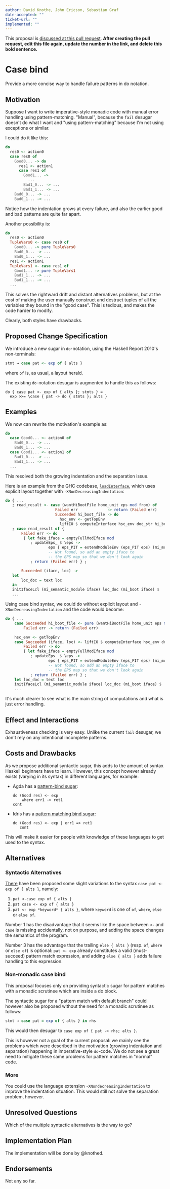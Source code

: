 ```yaml
---
author: David Knothe, John Ericson, Sebastian Graf
date-accepted: ""
ticket-url: ""
implemented: ""
---
```


This proposal is [discussed at this pull request](https://github.com/ghc-proposals/ghc-proposals/pull/0>).
**After creating the pull request, edit this file again, update the number in
the link, and delete this bold sentence.**

# Case bind

Provide a more concise way to handle failure patterns in do notation.

## Motivation

Suppose I want to write imperative-style monadic code with manual error handling using pattern-matching. "Manual", because the `fail` desugar doesn't do what I want and "using pattern-matching" because I'm not using exceptions or similar.

I could do it like this:

```hs
do
  res0 <- action0
  case res0 of
    Good0... -> do
      res1 <- action1
      case res1 of
        Good1... ->
          ...
        Bad1_0... -> ...
        Bad1_1... -> ...
    Bad0_0... -> ...
    Bad0_1... -> ...
```

Notice how the indentation grows at every failure, and also the earlier good and bad patterns are quite far apart.

Another possibility is:

```hs
do
  res0 <- action0
  TupleVars0 <- case res0 of
    Good0... -> pure TupleVars0
    Bad0_0... -> ...
    Bad0_1... -> ...
  res1 <- action1
  TupleVars1 <- case res1 of
    Good1... -> pure TupleVars1
    Bad1_1... -> ...
    Bad1_1... -> ...
  ...
```

This solves the rightward drift and distant alternatives problems, but at the cost of making the user manually construct and destruct tuples of all the variables they bound in the "good case". This is tedious, and makes the code harder to modify.

Clearly, both styles have drawbacks.


## Proposed Change Specification

We introduce a new sugar in `do`-notation, using the Haskell Report 2010's non-terminals:

```hs
stmt → case pat <- exp of { alts }
```

where `of` is, as usual, a layout herald.

The existing `do`-notation desugar is augmented to handle this as follows:

```
do { case pat <- exp of { alts }; stmts } =
  exp >>= \case { pat -> do { stmts }; alts }
```

## Examples

We now can rewrite the motivation's example as:

```hs
do
  case Good0... <- action0 of
    Bad0_0... -> ...
    Bad0_1... -> ...
  case Good1... <- action1 of
    Bad1_0... -> ...
    Bad1_1... -> ...
  ...
```

This resolved both the growing indentation and the separation issue.

Here is an example from the GHC codebase, [`loadInterface`](https://gitlab.haskell.org/ghc/ghc/-/blob/master/compiler/GHC/Iface/Load.hs#), which uses explicit layout together with `-XNonDecreasingIndentation`:

```hs
do { ...
   ; read_result <- case (wantHiBootFile home_unit eps mod from) of
                      Failed err             -> return (Failed err)
                      Succeeded hi_boot_file -> do
                        hsc_env <- getTopEnv
                        liftIO $ computeInterface hsc_env doc_str hi_boot_file mod
   ; case read_result of {
       Failed err -> do
        { let fake_iface = emptyFullModIface mod
           ; updateEps_ $ \eps ->
                   eps { eps_PIT = extendModuleEnv (eps_PIT eps) (mi_module fake_iface) fake_iface }
                   -- Not found, so add an empty iface to
                   -- the EPS map so that we don't look again
           ; return (Failed err) } ;

       Succeeded (iface, loc) ->
   let
       loc_doc = text loc
   in
   initIfaceLcl (mi_semantic_module iface) loc_doc (mi_boot iface) $
   ...
```

Using case bind syntax, we could do without explicit layout and `-XNonDecreasingIndentation` and the code would become:

```hs
do { ...
    case Succeeded hi_boot_file <- pure (wantHiBootFile home_unit eps mod from) of
        Failed err -> return (Failed err)

    hsc_env <- getTopEnv
    case Succeeded (iface, loc) <- liftIO $ computeInterface hsc_env doc_str hi_boot_file mod of
        Failed err -> do
        { let fake_iface = emptyFullModIface mod
           ; updateEps_ $ \eps ->
                   eps { eps_PIT = extendModuleEnv (eps_PIT eps) (mi_module fake_iface) fake_iface }
                   -- Not found, so add an empty iface to
                   -- the EPS map so that we don't look again
           ; return (Failed err) } ;
    let loc_doc = text loc
    initIfaceLcl (mi_semantic_module iface) loc_doc (mi_boot iface) $
    ...
```

It's much clearer to see what is the main string of computations and what is just error handling.

## Effect and Interactions

Exhaustiveness checking is very easy. Unlike the current `fail` desugar, we don't rely on any intentional incomplete patterns.


## Costs and Drawbacks

As we propose additional syntactic sugar, this adds to the amount of syntax Haskell beginners have to learn. However, this concept however already exists (varying in its syntax) in different languages, for example:

- Agda has a [pattern-bind sugar](https://agda.readthedocs.io/en/v2.5.4.1/language/syntactic-sugar.html):

    ```
    do (Good res) <- exp
        where err1 -> ret1
    cont
    ```
- Idris has a [pattern matching bind sugar](http://docs.idris-lang.org/en/latest/tutorial/interfaces.html#pattern-matching-bind):

    ```
    do (Good res) <- exp | err1 => ret1
       cont
    ```

This will make it easier for people with knowledge of these languages to get used to the syntax.

## Alternatives

### Syntactic Alternatives

[There](https://github.com/ghc-proposals/ghc-proposals/pull/327) have been proposed some slight variations to the syntax `case pat <- exp of { alts }`, namely:

1. `pat <-case exp of { alts }`
2. `pat case <- exp of { alts }`
3. `pat <- exp *keyword* { alts }`, where `keyword` is one of `of`, `where`, `else` or `else of`.

Number 1 has the disadvantage that it seems like the space between `<-` and `case` is missing accidentally, not on purpose, and adding the space changes the semantics of the program.

Number 3 has the advantage that the trailing `else { alts }` (resp. `of`, `where` or `else of`) is optional: `pat <- exp` already constitutes a valid (must-succeed) pattern match expression, and adding `else { alts }` adds failure handling to this expression.

### Non-monadic case bind

This proposal focuses only on providing syntactic sugar for pattern matches with a monadic scrutinee which are inside a do block.

The syntactic sugar for a "pattern match with default branch" could however also be proposed without the need for a monadic scrutinee as follows:

```hs
stmt → case pat = exp of { alts } in rhs
```

This would then desugar to `case exp of { pat -> rhs; alts }`.

This is however not a goal of the current proposal: we mainly see the problems which were described in the motivation (growing indentation and separation) happening in imperative-style `do`-code. We do not see a great need to mitigate these same problems for pattern matches in "normal" code.

### More

You could use the language extension `-XNondecreasingIndentation` to improve the indentation situation. This would still not solve the separation problem, however.

## Unresolved Questions

Which of the multiple syntactic alternatives is the way to go?

## Implementation Plan

The implementation will be done by @knothed.

## Endorsements

Not any so far.
